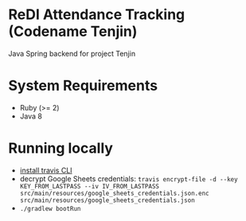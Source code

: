 # ReDI Attendance Tracking (Codename Tenjin)
Java Spring backend for project Tenjin

# System Requirements

* Ruby (>= 2)
* Java 8

# Running locally

* [install travis CLI](https://github.com/travis-ci/travis.rb#installation)
* decrypt Google Sheets credentials: `travis encrypt-file -d --key KEY_FROM_LASTPASS --iv IV_FROM_LASTPASS src/main/resources/google_sheets_credentials.json.enc src/main/resources/google_sheets_credentials.json`
* `./gradlew bootRun`

